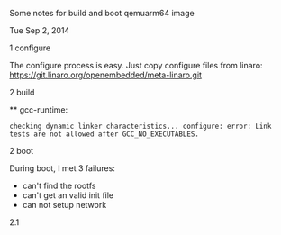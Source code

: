 Some notes for build and boot qemuarm64 image

Tue Sep 2, 2014

1 configure

The configure process is easy. Just copy configure files from linaro:
https://git.linaro.org/openembedded/meta-linaro.git

2 build

** gcc-runtime:

    checking dynamic linker characteristics... configure: error: Link tests are not allowed after GCC_NO_EXECUTABLES.



2 boot

During boot, I met 3 failures:
* can't find the rootfs
* can't get an valid init file
* can not setup network

2.1 
